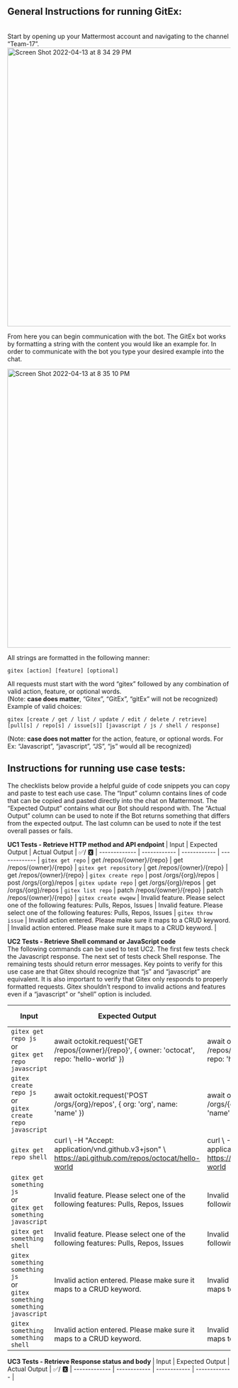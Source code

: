 <h2><b> General Instructions for running GitEx:</b></h2> <br> 
Start by opening up your Mattermost account and navigating to the channel “Team-17”. 

<img width="630" alt="Screen Shot 2022-04-13 at 8 34 29 PM" src="https://media.github.ncsu.edu/user/23443/files/ec9319ed-65bd-4ee0-a99e-2c1e3170cc3a">

From here you can begin communication with the bot. The GitEx bot works by formatting a string with the content you would like an example for. In order to communicate with the bot you type your desired example into the chat. 

<img width="630" alt="Screen Shot 2022-04-13 at 8 35 10 PM" src="https://media.github.ncsu.edu/user/23443/files/feb0b460-a7e1-4993-9c47-3ede7abb0247">

All strings are formatted in the following manner:

`gitex [action] [feature] [optional]`

All requests must start with the word “gitex” followed by any combination of valid action, feature, or optional words.<br> (Note: <b>case does matter</b>, “Gitex”, “GitEx”, “gitEx” will not be recognized)
Example of valid choices:

`gitex [create / get / list / update / edit / delete / retrieve] [pull[s] / repo[s] / issue[s]] [javascript / js / shell / response]`

(Note: <b>case does not matter</b> for the action, feature, or optional words. For Ex: “Javascript”, “javascript”, “JS”, “js” would all be recognized)

<h2> <b>Instructions for running use case tests: </b> </h2>

The checklists below provide a helpful guide of code snippets you can copy and paste to test each use case. The “Input” column contains lines of code that can be copied and pasted directly into the chat on Mattermost. The “Expected Output” contains what our Bot should respond with. The “Actual Output” column can be used to note if the Bot returns something that differs from the expected output. The last column can be used to note if the test overall passes or fails.

<b> UC1 Tests - Retrieve HTTP method and API endpoint </b>
| Input   | Expected Output  |  Actual Output  | ✅/  🆇
| ------------- | ------------  |  ------------ | ------------- |
`gitex get repo` | get /repos/{owner}/{repo} | get /repos/{owner}/{repo} |
`gitex get repository` | get /repos/{owner}/{repo} | get /repos/{owner}/{repo} |
`gitex create repo` | post /orgs/{org}/repos | post /orgs/{org}/repos |
`gitex update repo` | get /orgs/{org}/repos | get /orgs/{org}/repos |
`gitex list repo` | patch /repos/{owner}/{repo} | patch /repos/{owner}/{repo} |
`gitex create ewqew` | Invalid feature. Please select one of the following features: Pulls, Repos, Issues | Invalid feature. Please select one of the following features: Pulls, Repos, Issues |
`gitex throw issue` | Invalid action entered. Please make sure it maps to a CRUD keyword. | Invalid action entered. Please make sure it maps to a CRUD keyword. |

<b> UC2 Tests - Retrieve Shell command or JavaScript code </b> <br>
The following commands can be used to test UC2.
The first few tests check the Javascript response. The next set of tests check Shell response. 
The remaining tests should return error messages. Key points to verify for this use case are that Gitex should recognize that “js” and “javascript” are equivalent. It is also important to verify that Gitex only responds to properly formatted requests. Gitex shouldn’t respond to invalid actions and features even if a “javascript” or “shell” option is included.

| Input   | Expected Output  |  Actual Output  | ✅/  🆇
| ------------- | ------------  |  ------------ | ------------- |
`gitex get repo js` <br> or <br> `gitex get repo javascript` | await octokit.request('GET /repos/{owner}/{repo}', { owner: 'octocat', repo: 'hello-world' }) | await octokit.request('GET /repos/{owner}/{repo}', { owner: 'octocat', repo: 'hello-world' }) |
`gitex create repo js` <br> or <br> `gitex create repo javascript` | await octokit.request('POST /orgs/{org}/repos', { org: 'org', name: 'name' }) | await octokit.request('POST /orgs/{org}/repos', { org: 'org', name: 'name' }) |
`gitex get repo shell` | curl \ -H "Accept: application/vnd.github.v3+json" \ https://api.github.com/repos/octocat/hello-world | curl \ -H "Accept: application/vnd.github.v3+json" \ https://api.github.com/repos/octocat/hello-world |
`gitex get something js` <br> or <br> `gitex get something javascript` | Invalid feature. Please select one of the following features: Pulls, Repos, Issues | Invalid feature. Please select one of the following features: Pulls, Repos, Issues |
`gitex get something shell` | Invalid feature. Please select one of the following features: Pulls, Repos, Issues | Invalid feature. Please select one of the following features: Pulls, Repos, Issues |
`gitex something something js` <br> or <br> `gitex something something javascript` | Invalid action entered. Please make sure it maps to a CRUD keyword. | Invalid action entered. Please make sure it maps to a CRUD keyword. |
`gitex something something shell`| Invalid action entered. Please make sure it maps to a CRUD keyword. | Invalid action entered. Please make sure it maps to a CRUD keyword. |

<b> UC3 Tests - Retrieve Response status and body </b>
| Input   | Expected Output  |  Actual Output  | ✅/  🆇
| ------------- | ------------  |  ------------ | ------------- |
